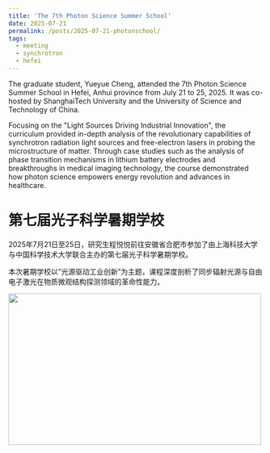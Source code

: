 ```yaml
---
title: 'The 7th Photon Science Summer School'
date: 2025-07-21
permalink: /posts/2025-07-21-photonschool/
tags:
  - meeting
  - synchrotron
  - hefei
---
```


The graduate student, Yueyue Cheng, attended the 7th Photon Science Summer School in Hefei, Anhui province from July 21 to 25, 2025. 
It was co-hosted by ShanghaiTech University and the University of Science and Technology of China.

Focusing on the "Light Sources Driving Industrial Innovation", the curriculum provided in-depth analysis of the revolutionary capabilities of synchrotron radiation light sources and free-electron lasers in probing the microstructure of matter. 
Through case studies such as the analysis of phase transition mechanisms in lithium battery electrodes and breakthroughs in medical imaging technology, the course demonstrated how photon science empowers energy revolution and advances in healthcare.


第七届光子科学暑期学校
======

2025年7月21日至25日，研究生程悦悦前往安徽省合肥市参加了由上海科技大学与中国科学技术大学联合主办的第七届光子科学暑期学校。

本次暑期学校以“光源驱动工业创新”为主题，课程深度剖析了同步辐射光源与自由电子激光在物质微观结构探测领域的革命性能力。

<image align="left" width="500" height="300" src="/images/news/202507photonschool.jpg"></image>